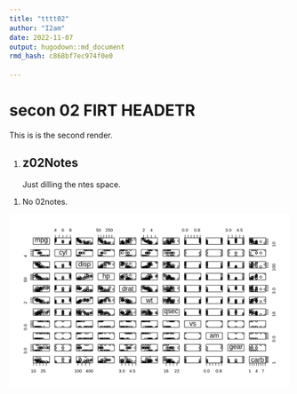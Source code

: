 ```yaml
---
title: "tttt02"
author: "I2am"
date: 2022-11-07
output: hugodown::md_document
rmd_hash: c868bf7ec974f0e0

---
```


secon 02 FIRT HEADETR
=====================

This is is the second render.

1.  z02Notes
    --------

    Just dilling the ntes space.

<!-- -->

1.  No 02notes.

<div class="highlight">

<img src="figs/unnamed-chunk-1-1.png" width="700px" style="display: block; margin: auto;" />

</div>

